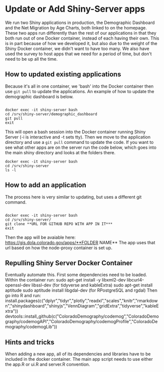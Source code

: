 # Update or Add Shiny-Server apps

We run two Shiny applications in production, the Demographic Dashboard and the Net Migration by Age Charts, both linked to on the homepage.  These two apps run differently than the rest of our applications in that they both run out of one Docker container, instead of each having their own.  This is in part because of how we developed it, but also due to the weight of the Shiny Docker container, we didn't want to have too many.  We also have used the survey to host apps that we need for a period of time, but don't need to be up all the time.

## How to updated existing applications

Because it's all in one container, we 'bash' into the Docker container then use `git pull` to update the applications.  An example of how to update the demographic dashboard is below.

```

docker exec -it shiny-server bash
cd /srv/shiny-server/demographic_dashboard
git pull
exit

```

This will open a bash session into the Docker container running Shiny Server (-i is interactive and -t sets tty).  Then we move to the application directory and use a `git pull` command to update the code. If you want to see what other apps are on the server run the code below, which goes into the main shiny directory and looks at the folders there.

``` 
docker exec -it shiny-server bash
cd /srv/shiny-server
ls -l

```

## How to add an application

The process here is very similar to updating, but uses a different git command.  

```

docker exec -it shiny-server bash
cd /srv/shiny-server/
git clone **URL FOR GITHUB REPO WITH APP IN IT***
exit

```

Then the app will be avaiable here: https://gis.dola.colorado.gov/apps/**FOLDER NAME**
The app uses that url based on how the node-proxy container is set up.

## Repulling Shiny Server Docker Container
Eventually automate this.
First some dependencies need to be loaded. Within the container run:
sudo apt-get install -y libxml2-dev libcurl4-openssl-dev libssl-dev (for tidyverse and kableExtra)
sudo apt-get install aptitude
sudo aptitude install libgdal-dev (for RPostgreSQL and rgdal)
Then go into R and run:
install.packages(c("dplyr","tidyr","plotly","readxl","scales","knitr","rmarkdown","shinydashboard","shinyjs","VennDiagram","gridExtra","tidyverse","kableExtra"))
devtools::install_github(c("ColoradoDemography/codemog","ColoradoDemography/codemogAPI","ColoradoDemography/codemogProfile","ColoradoDemography/codemogLib"))
## Hints and tricks

When adding a new app, all of its dependencies and libraries have to be included in the docker container.
The main app script needs to use either the app.R or ui.R and server.R convention.

